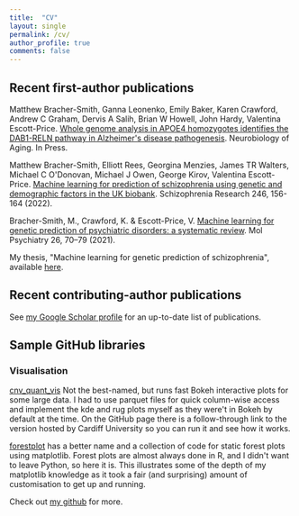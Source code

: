 ```yaml
---
title:  "CV"
layout: single
permalink: /cv/
author_profile: true
comments: false
---
```


## Recent first-author publications

Matthew Bracher-Smith, Ganna Leonenko, Emily Baker, Karen Crawford, Andrew C Graham, Dervis A Salih, Brian W Howell, John Hardy, Valentina Escott-Price. [Whole genome analysis in APOE4 homozygotes identifies the DAB1-RELN pathway in Alzheimer's disease pathogenesis](https://www.medrxiv.org/content/10.1101/2022.04.28.22274418v1). Neurobiology of Aging. In Press.

Matthew Bracher-Smith, Elliott Rees, Georgina Menzies, James TR Walters, Michael C O'Donovan, Michael J Owen, George Kirov, Valentina Escott-Price. [Machine learning for prediction of schizophrenia using genetic and demographic factors in the UK biobank](https://www.sciencedirect.com/science/article/pii/S0920996422002407). Schizophrenia Research 246, 156-164 (2022).

Bracher-Smith, M., Crawford, K. & Escott-Price, V. [Machine learning for genetic prediction of psychiatric disorders: a systematic review](https://doi.org/10.1038/s41380-020-0825-2). Mol Psychiatry 26, 70–79 (2021).

My thesis, "Machine learning for genetic prediction of schizophrenia", available [here](https://orca.cardiff.ac.uk/143840/).

## Recent contributing-author publications

See [my Google Scholar profile](https://scholar.google.com/citations?user=iRjM5gsAAAAJ&hl=en) for an up-to-date list of publications.

## Sample GitHub libraries
### Visualisation
[cnv_quant_vis](https://github.com/seafloor/cnv_quant_vis) Not the best-named, but runs fast Bokeh interactive plots for some large data. I had to use parquet files for quick column-wise access and implement the kde and rug plots myself as they were't in Bokeh by default at the time. On the GitHub page there is a follow-through link to the version hosted by Cardiff University so you can run it and see how it works.

[forestplot](https://github.com/seafloor/forestplot) has a better name and a collection of code for static forest plots using matplotlib. Forest plots are almost always done in R, and I didn't want to leave Python, so here it is. This illustrates some of the depth of my matplotlib knowledge as it took a fair (and surprising) amount of customisation to get up and running.

Check out [my github](https://github.com/seafloor) for more.
